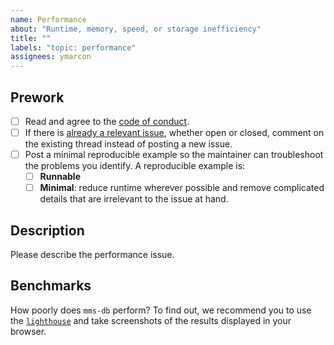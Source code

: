 ```yaml
---
name: Performance
about: "Runtime, memory, speed, or storage inefficiency"
title: ""
labels: "topic: performance"
assignees: ymarcon
---
```


## Prework

- [ ] Read and agree to the [code of conduct](https://https://github.com/EPFL-ENAC/{YOUR-REPO-NAME}/blob/main/CODE_OF_CONDUCT.md).
- [ ] If there is [already a relevant issue](https://github.com/EPFL-ENAC/{YOUR-REPO-NAME}/issues), whether open or closed, comment on the existing thread instead of posting a new issue.
- [ ] Post a minimal reproducible example so the maintainer can troubleshoot the problems you identify. A reproducible example is:
  - [ ] **Runnable**
  - [ ] **Minimal**: reduce runtime wherever possible and remove complicated details that are irrelevant to the issue at hand.

## Description

Please describe the performance issue.

## Benchmarks

How poorly does `mms-db` perform? To find out, we recommend you to use the [`lighthouse`](https://developer.chrome.com/docs/lighthouse/overview/) and take screenshots of the results displayed in your browser.